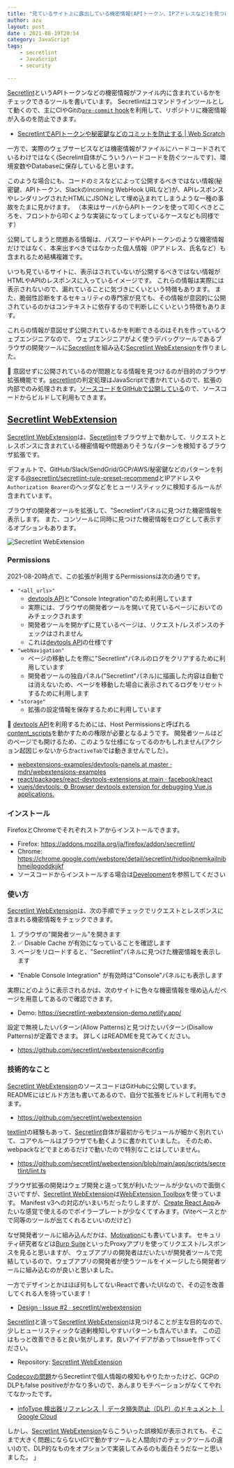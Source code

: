 ```yaml
---
title: "見ているサイト上に露出している機密情報(APIトークン、IPアドレスなど)を見つけるブラウザ拡張を作りました"
author: azu
layout: post
date : 2021-08-19T20:54
category: JavaScript
tags:
    - secretlint
    - JavaScript
    - security

---
```


[Secretlint](https://github.com/secretlint/secretlint)というAPIトークンなどの機密情報がファイル内に含まれているかをチェックできるツールを書いています。
Secretlintはコマンドラインツールとして動くので、主にCIやGitの[`pre-commit` hook](https://dev.classmethod.jp/articles/dont-allow-commiting-secrets-by-secretlint/)を利用して、リポジトリに機密情報が入るのを防止できます。

- [SecretlintでAPIトークンや秘密鍵などのコミットを防止する | Web Scratch](https://efcl.info/2020/03/24/secretlint/)

一方で、実際のウェブサービスなどは機密情報がファイルにハードコードされているわけではなく(Secrelint自体がこういうハードコードを防ぐツールです)、環境変数やDatabaseに保存していると思います。

このような場合にも、コードのミスなどによって公開するべきではない情報(秘密鍵、APIトークン、SlackのIncoming WebHook URLなど)が、APIレスポンスやレンダリングされたHTMLにJSONとして埋め込まれてしまうような一種の事故をたまに見かけます。
（本来はサーバからAPIトークンを使って叩くべきところを、フロントから叩くような実装になってしまっているケースなども同様です）

公開してしまうと問題ある情報は、パスワードやAPIトークンのような機密情報だけではなく、本来出すべきではなかった個人情報（IPアドレス、氏名など）も含まれるため結構複雑です。

いつも見ているサイトに、表示はされていないが公開するべきではない情報がHTMLやAPIのレスポンスに入っているイメージです。
これらの情報は実際には表示されないので、漏れていることに気づきにくいという特徴もあります。
また、脆弱性診断をするセキュリティの専門家が見ても、その情報が意図的に公開されているのかはコンテキストに依存するので判断しにくいという特徴もあります。

これらの情報が意図せず公開されているかを判断できるのはそれを作っているウェブエンジニアなので、
ウェブエンジニアがよく使うデバッグツールであるブラウザの開発ツールに[Secretlint](https://github.com/secretlint/secretlint)を組み込む[Secretlint WebExtension](https://github.com/secretlint/webextension)を作りました。

📝 意図せずに公開されているのが問題となる情報を見つけるのが目的のブラウザ拡張機能です。[secretlint](https://github.com/secretlint/secretlint)の判定処理はJavaScriptで書かれているので、拡張の内部でのみ処理されます。[ソースコードをGitHubで公開している](https://github.com/secretlint/webextension)ので、ソースコードからビルドして利用もできます。

## [Secretlint WebExtension](https://github.com/secretlint/webextension)

[Secretlint WebExtension](https://github.com/secretlint/webextension)は、[Secretlint](https://github.com/secretlint/secretlint)をブラウザ上で動かして、リクエストとレスポンスに含まれている機密情報や問題ありそうなパターンを検知するブラウザ拡張です。

デフォルトで、GitHub/Slack/SendGrid/GCP/AWS/秘密鍵などのパターンを判定する[@secretlint/secretlint-rule-preset-recommend](https://github.com/secretlint/secretlint/tree/master/packages/@secretlint/secretlint-rule-preset-recommend/)とIPアドレスや`Authorization Bearer`のヘッダなどをヒューリスティックに検知するルールが含まれています。

ブラウザの開発者ツールを拡張して、"Secretlint"パネルに見つけた機密情報を表示します。
また、コンソールに同時に見つけた機密情報をログとして表示するオプションもあります。

![Secretlint WebExtension](https://raw.githubusercontent.com/secretlint/webextension/main/docs/screenshot.png)

### Permissions

2021-08-20時点で、この拡張が利用するPermissionsは次の通りです。

- `"<all_urls>"`
    - [devtools API](https://developer.mozilla.org/ja/docs/Mozilla/Add-ons/WebExtensions/Extending_the_developer_tools)と"Console Integration"のため利用しています
    - 実際には、ブラウザの開発者ツールを開いて見ているページにおいてのみチェックされます
    - 開発者ツールを開かずに見ているページは、リクエスト/レスポンスのチェックはされません
    - これは[devtools API](https://developer.mozilla.org/ja/docs/Mozilla/Add-ons/WebExtensions/Extending_the_developer_tools)の仕様です
- `"webNavigation"`
    - ページの移動したを際に"Secretlint"パネルのログをクリアするために利用しています
    - 開発者ツールの独自パネル("Secretlint"パネル)に描画した内容は自動では消えないため、ページを移動した場合に表示されてるログをリセットするために利用します
- `"storage"`
    - 拡張の設定情報を保存するために利用しています

📝 [devtools API](https://developer.mozilla.org/ja/docs/Mozilla/Add-ons/WebExtensions/Extending_the_developer_tools)を利用するためには、Host Permissionsと呼ばれる[content_scripts](https://developer.mozilla.org/en-US/docs/Mozilla/Add-ons/WebExtensions/manifest.json/content_scripts)を動かすための権限が必要となるようです。
開発者ツールはどのページでも開けるため、このような仕様になってるのかもしれません(アクション起因じゃないからか`activeTab`では動きませんでした）。

- [webextensions-examples/devtools-panels at master · mdn/webextensions-examples](https://github.com/mdn/webextensions-examples/tree/master/devtools-panels)
- [react/packages/react-devtools-extensions at main · facebook/react](https://github.com/facebook/react/tree/main/packages/react-devtools-extensions)
- [vuejs/devtools: ⚙️ Browser devtools extension for debugging Vue.js applications.](https://github.com/vuejs/devtools)

### インストール

FirefoxとChromeでそれぞれストアからインストールできます。

- Firefox: <https://addons.mozilla.org/ja/firefox/addon/secretlint/>
- Chrome: <https://chrome.google.com/webstore/detail/secretlint/hidpojbnemkajlnibhmeilpgoddkjjkf>
- ソースコードからインストールする場合は[Development](https://github.com/secretlint/webextension#development)を参照してください

### 使い方

[Secretlint WebExtension](https://github.com/secretlint/webextension)は、次の手順でチェックでリクエストとレスポンスに含まれる機密情報をチェックできます。

1. ブラウザの"開発者ツール"を開きます
2. ✅ Disable Cache が有効になっていることを確認します
3. ページをリロードすると、"Secretlint"パネルに見つけた機密情報を表示します
  - "Enable Console Integration" が有効時は"Console"パネルにも表示します

実際にどのように表示されるかは、次のサイトに色々な機密情報を埋め込んだページを用意してあるので確認できます。

- Demo: <https://secretlint-webextension-demo.netlify.app/>

設定で無視したいパターン(Allow Patterns)と見つけたいパターン(Disallow Patterns)が定義できます。
詳しくはREADMEを見てみてください。

- https://github.com/secretlint/webextension#config

### 技術的なこと

[Secretlint WebExtension](https://github.com/secretlint/webextension)のソースコードはGitHubに公開しています。
READMEにはビルド方法も書いてあるので、自分で拡張をビルドして利用もできます。

- <https://github.com/secretlint/webextension>

[textlint](https://github.com/textlint/textlint)の経験もあって、[Secretlint](https://github.com/secretlint/secretlint)自体が最初からモジュールが細かく別れていて、コアやルールはブラウザでも動くように書かれていました。
そのため、webpackなどでまとめるだけで動いたので特別なことはしていません。

- <https://github.com/secretlint/webextension/blob/main/app/scripts/secretlint/lint.ts>

ブラウザ拡張の開発はウェブ開発と違って気が利いたツールが少ないので面倒くさいですが、[Secretlint WebExtension](https://github.com/secretlint/webextension)は[WebExtension Toolbox](https://github.com/webextension-toolbox/webextension-toolbox)を使っています。
Manifest v3への対応がいまいちだったりしますが、[Create React App](https://github.com/facebook/create-react-app)みたいな感覚で使えるのでボイラープレートが少なくてすみます。(Viteベースとかで同等のツールが出てくれるといいのだけど)

なぜ開発者ツールに組み込んだかは、[Motivation](https://github.com/secretlint/webextension#motivation)にも書いています。
セキュリティ研究者などは[Burp Suite](https://portswigger.net/burp)といったProxyアプリを使ってリクエスト/レスポンスを見ると思いますが、
ウェブアプリの開発者はだいたいが開発者ツールで完結しているので、ウェブアプリの開発者が使うツールをイメージしたら開発者ツールに組み込むのが良いと思いました。

一方でデザインとかはほぼ何もしてないReactで書いたUIなので、その辺を改善してくれる人を待っています！

- [Design · Issue #2 · secretlint/webextension](https://github.com/secretlint/webextension/issues/2)

[Secretlint](https://github.com/secretlint/secretlint)と違って[Secretlint WebExtension](https://github.com/secretlint/webextension)は見つけることが主な目的なので、少しヒューリスティックな過剰検知しやすいパターンも含んでいます。
この辺はもっと改善できると良い気がします。良いアイデアがあってIssueを作ってください。

- Repository: [Secretlint WebExtension](https://github.com/secretlint/webextension)

[Codecovの問題](https://about.codecov.io/security-update/)からSecretlintで個人情報の検知もやりたかったけど、GCPのDLPもfalse positiveがかなり多いので、あんまりモチベーションがなくてやれてなかったです。

- [infoType 検出器リファレンス  |  データ損失防止（DLP）のドキュメント  |  Google Cloud](https://cloud.google.com/dlp/docs/infotypes-reference?hl=ja)

しかし、[Secretlint WebExtension](https://github.com/secretlint/webextension)ならこういった誤検知が表示されても、そこまで大きく問題にならない(CIで動かすツールと人間向けのチェックツールの違い)ので、DLP的なものをオプションで実装してみるのも面白そうだなーと思いました。
」
